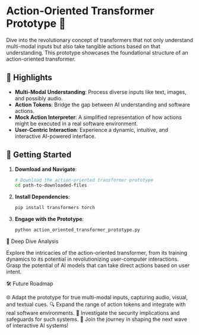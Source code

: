 # Action-Oriented Transformer Prototype 🚀

Dive into the revolutionary concept of transformers that not only understand multi-modal inputs but also take tangible actions based on that understanding. This prototype showcases the foundational structure of an action-oriented transformer.

## 🌟 Highlights

- **Multi-Modal Understanding**: Process diverse inputs like text, images, and possibly audio.
- **Action Tokens**: Bridge the gap between AI understanding and software actions.
- **Mock Action Interpreter**: A simplified representation of how actions might be executed in a real software environment.
- **User-Centric Interaction**: Experience a dynamic, intuitive, and interactive AI-powered interface.

## 🚀 Getting Started

1. **Download and Navigate**:
   ```bash
   # Download the action-oriented transformer prototype
   cd path-to-downloaded-files
2. **Install Dependencies**:
   ```bash
   pip install transformers torch
3. **Engage with the Prototype**:
   ```bash
   python action_oriented_transformer_prototype.py
📘 Deep Dive Analysis

Explore the intricacies of the action-oriented transformer, from its training dynamics to its potential in revolutionizing user-computer interactions. Grasp the potential of AI models that can take direct actions based on user intent.

🛠 Future Roadmap

🌐 Adapt the prototype for true multi-modal inputs, capturing audio, visual, and textual cues.
🔍 Expand the range of action tokens and integrate with real software environments.
🧪 Investigate the security implications and safeguards for such systems.
🤝 Join the journey in shaping the next wave of interactive AI systems!
